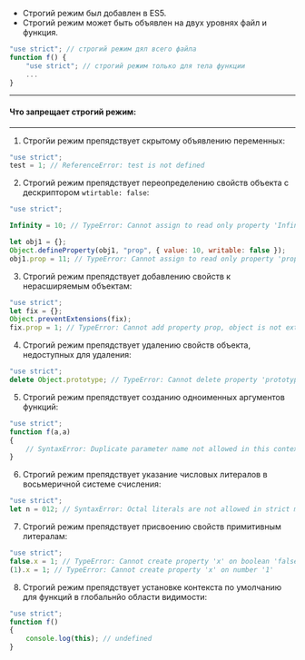 
- Строгий режим был добавлен в ES5.
- Строгий режим может быть объявлен на двух уровнях файл и функция.
```js
"use strict"; // строгий режим дял всего файла
function f() {
	"use strict"; // строгий режим только для тела функции
	...
}
```



---
#### Что запрещает строгий режим:
---

1. Строгйи режим препядствует скрытому объявлению переменных:
```js
"use strict";
test = 1; // ReferenceError: test is not defined
```


2. Строгий режим препядствует переопределению свойств объекта с дескриптором `wtirtable: false`:
```js
"use strict";

Infinity = 10; // TypeError: Cannot assign to read only property 'Infinity'

let obj1 = {};
Object.defineProperty(obj1, "prop", { value: 10, writable: false });
obj1.prop = 11; // TypeError: Cannot assign to read only property 'prop'
```


3. Строгий режим препядствует добавлению свойств к нерасширяемым объектам:
```js
"use strict";
let fix = {};
Object.preventExtensions(fix);
fix.prop = 1; // TypeError: Cannot add property prop, object is not extensible
```


4.  Строгий режим препядствует удалению свойств объекта, недоступных для удаления:
```js
"use strict";
delete Object.prototype; // TypeError: Cannot delete property 'prototype'
```


5.  Строгий режим препядствует созданию одноименных аргументов функций:
```js
"use strict";
function f(a,a) 
{
    // SyntaxError: Duplicate parameter name not allowed in this context
}
```


6. Строгий режим препядствует указание числовых литералов в восьмеричной системе счисления:
```js
"use strict";
let n = 012; // SyntaxError: Octal literals are not allowed in strict mode.
```


7. Строгий режим препядствует присвоению свойств примитивным литералам:
```js
"use strict";
false.x = 1; // TypeError: Cannot create property 'x' on boolean 'false'
(1).x = 1; // TypeError: Cannot create property 'x' on number '1'
```


8. Строгий режим препядствует установке контекста по умолчанию для функций в глобальнйо области видимости:
```js
"use strict";
function f()
{
	console.log(this); // undefined
}
```




